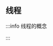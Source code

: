 <script setup>
import tableUtils from "../componts/tableUtils.vue";
import svgUtils from "../componts/svgUtils.vue"; 
</script>

## 线程
:::info 线程的概念


:::